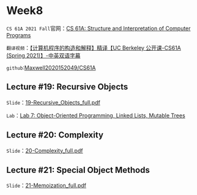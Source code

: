 # Week8

`CS 61A 2021 Fall`官网：[CS 61A: Structure and Interpretation of Computer Programs](https://inst.eecs.berkeley.edu/~cs61a/sp21/)

`翻译视频`：[【计算机程序的构造和解释】精译【UC Berkeley 公开课-CS61A (Spring 2021)】-中英双语字幕](https://www.bilibili.com/video/BV1v64y1Q78o/?spm_id_from=444.41.top_right_bar_window_default_collection.content.click&vd_source=249a8ad55bb26717dd55ec3dd295f644)

`github`:[Maxwell2020152049/CS61A](https://github.com/Maxwell2020152049/CS61A)

## Lecture #19: Recursive Objects

`Slide`：[19-Recursive_Objects_full.pdf](https://inst.eecs.berkeley.edu/~cs61a/sp21/assets/slides/19-Recursive_Objects_full.pdf)

`Lab`：[Lab 7: Object-Oriented Programming, Linked Lists, Mutable Trees](https://inst.eecs.berkeley.edu/~cs61a/sp21/lab/lab07/)

## Lecture #20: Complexity

`Slide`：[20-Complexity_full.pdf](https://inst.eecs.berkeley.edu/~cs61a/sp21/assets/slides/20-Complexity_full.pdf)

## Lecture #21: Special Object Methods

`Slide`：[21-Memoization_full.pdf](https://inst.eecs.berkeley.edu/~cs61a/sp21/assets/slides/21-Memoization_full.pdf)




